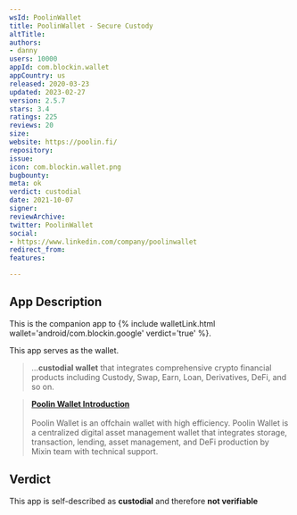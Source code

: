 ```yaml
---
wsId: PoolinWallet
title: PoolinWallet - Secure Custody
altTitle: 
authors:
- danny
users: 10000
appId: com.blockin.wallet
appCountry: us
released: 2020-03-23
updated: 2023-02-27
version: 2.5.7
stars: 3.4
ratings: 225
reviews: 20
size: 
website: https://poolin.fi/
repository: 
issue: 
icon: com.blockin.wallet.png
bugbounty: 
meta: ok
verdict: custodial
date: 2021-10-07
signer: 
reviewArchive: 
twitter: PoolinWallet
social:
- https://www.linkedin.com/company/poolinwallet
redirect_from: 
features: 

---
```


## App Description

This is the companion app to {% include walletLink.html wallet='android/com.blockin.google' verdict='true' %}. 

This app serves as the wallet.

> ...**custodial wallet** that integrates comprehensive crypto financial products including Custody, Swap, Earn, Loan, Derivatives, DeFi, and so on. 

> [**Poolin Wallet Introduction**](https://blockin-wallethelp.zendesk.com/hc/en-us/articles/360060284933)<br><br>
> Poolin Wallet is an offchain wallet with high efficiency. Poolin Wallet is a centralized digital asset management wallet that integrates storage, transaction, lending, asset management, and DeFi production by Mixin team with technical support. 

## Verdict

This app is self-described as **custodial** and therefore **not verifiable**


